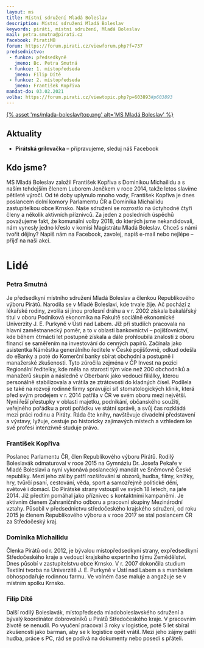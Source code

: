 ```yaml
---
layout: ms
title: Místní sdružení Mladá Boleslav
description: Místní sdružení Mladá Boleslav
keywords: piráti, místní sdružení, Mladá Boleslav
mail: petra.smutna@pirati.cz
facebook: PiratiMB
forum: https://forum.pirati.cz/viewforum.php?f=737
predsednictvo:
 - funkce: předsedkyně
   jmeno: Bc. Petra Smutná
 - funkce: 1. místopředseda
   jmeno: Filip Dítě
 - funkce: 2. místopředseda
   jmeno: František Kopřiva
mandat-do: 03.02.2021
volba: https://forum.pirati.cz/viewtopic.php?p=603893#p603893
---
```

[{% asset 'ms/mlada-boleslav/top.png' alt='MS Mladá Boleslav' %}](https://nalodeni.pirati.cz/)

## Aktuality
* **Pirátská grilovačka** – připravujeme, sleduj náš Facebook

## Kdo jsme?
MS Mladá Boleslav založil František Kopřiva s Dominikou Michailidu a s naším tehdejším členem Luborem Jenčkem v roce 2014, takže letos slavíme pětileté výročí.
Od té doby uplynulo mnoho vody, František Kopřiva je dnes poslancem dolní komory Parlamentu ČR a Dominika Michailidu zastupitelkou obce Krnsko. Naše sdružení se rozrostlo na úctyhodné čtyři členy a několik aktivních příznivců. Za jeden z posledních úspěchů považujeme fakt, že komunální volby 2018, do kterých jsme nekandidovali, nám vynesly jedno křeslo v komisi Magistrátu Mladá Boleslav. 
Chceš s námi tvořit dějiny? Napiš nám na Facebook, zavolej, napiš e-mail nebo nejlépe – přijď na naši akci.

# Lidé
### Petra Smutná
Je předsedkyní místního sdružení Mladá Boleslav a členkou Republikového výboru Pirátů.
Narodila se v Mladé Boleslavi, kde trvale žije. Ač pochází z lékařské rodiny, zvolila si jinou profesní dráhu a v r. 2002 získala bakalářský titul v oboru Podniková ekonomika na Fakultě sociálně ekonomické Univerzity J. E. Purkyně v Ústí nad Labem.
Již při studiích pracovala na hlavní zaměstnanecký poměr, a to v oblasti bankovnictví – pojišťovnictví, kde během čtrnácti let postupně získala a dále prohloubila znalosti z oboru financí se saměřením na investování do cenných papírů. Začínala jako asistentka Náměstka generálního ředitele v České pojišťovně, odkud odešla do eBanky a poté do Komerční banky sbírat obchodní a postupně i manažerské zkušenosti. Tyto zúročila zejména v ČP Invest na pozici Regionální ředitelky, kde měla na starosti tým více než 200 obchodníků a manažerů skupin a následně v Oberbank jako vedoucí filiálky, kterou personálně stabilizovala a vrátila ze ztrátovosti do kladných čísel. Podílela se také na rozvoji rodinné firmy spravující síť stomatologických klinik, která před svým prodejem v r. 2014 patřila v ČR ve svém oboru mezi největší.
Nyní řeší přestupky v oblasti majetku, podnikání, občanského soužití, veřejného pořádku a proti pořádku ve státní správě, a svůj čas rozkládá mezi práci rodinu a Piráty. Ráda čte knihy, navštěvuje divadelní představení a výstavy, lyžuje, cestuje po historicky zajímavých místech a vzhledem ke své profesi intenzivně studuje právo. 

### František Kopřiva
Poslanec Parlamentu ČR, člen Republikového výboru Pirátů.
Rodilý Boleslavák odmaturoval v roce 2015 na Gymnáziu Dr. Josefa Pekaře v Mladé Boleslavi a nyní vykonává poslanecký mandát ve Sněmovně České republiky.
Mezi jeho záliby patří rozšiřování si obzorů, hudba, filmy, knížky, hry, tvůrčí psaní, cestování, věda, sport a samozřejmě politické dění, světové i domácí.
Do Pirátské strany vstoupil ve svých 18 letech, na jaře 2014. Již předtím pomáhal jako příznivec s kontaktními kampaněmi. Je aktivním členem Zahraničního odboru a pracovní skupiny Mezinárodní vztahy. Působil v předsednictvu středočeského krajského sdružení, od roku 2015 je členem Republikového výboru a v roce 2017 se stal poslancem ČR za Středočeský kraj.

### Dominika Michailidu
Členka Pirátů od r. 2012, je bývalou místopředsedkyní strany, expředsedkyní Středočeského kraje a vedoucí krajského expertního týmu Zemědělství. Dnes působí v zastupitelstvu obce Krnsko.
V r. 2007 dokončila studium Textilní tvorba na Univerzitě J. E. Purkyně v Ústí nad Labem a s manželem obhospodařuje rodinnou farmu. Ve volném čase maluje a angažuje se v místním spolku Krnsko.

### Filip Dítě
Další rodilý Boleslavák, místopředseda mladoboleslavského sdružení a bývalý koordinátor dobrovolníků u Pirátů Středočeského kraje.
V pracovním životě se nenudil. Po vyučení pracoval 3 roky v logistice, poté 5 let sbíral zkušenosti jako barman, aby se k logistice opět vrátil. Mezi jeho zájmy patří hudba, práce s PC, rád se podívá na dokumenty nebo posedí s přáteli. 

